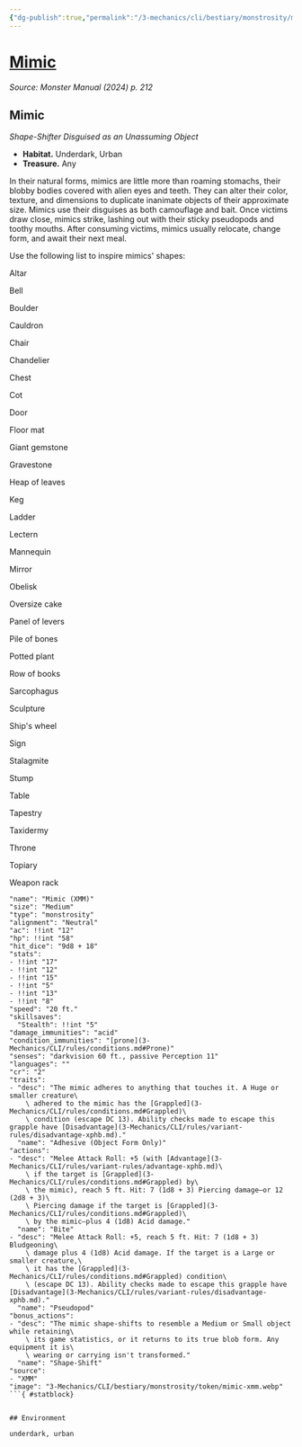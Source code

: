 ```yaml
---
{"dg-publish":true,"permalink":"/3-mechanics/cli/bestiary/monstrosity/mimic-xmm/","tags":["ttrpg-cli/compendium/src/5e/xmm","ttrpg-cli/monster/cr/2","ttrpg-cli/monster/environment/underdark","ttrpg-cli/monster/environment/urban","ttrpg-cli/monster/size/medium","ttrpg-cli/monster/type/monstrosity"],"noteIcon":""}
---
```


# [Mimic](3-Mechanics\CLI\bestiary\monstrosity/mimic-xmm.md)
*Source: Monster Manual (2024) p. 212*  

## Mimic

*Shape-Shifter Disguised as an Unassuming Object*

- **Habitat.** Underdark, Urban  
- **Treasure.** Any  

In their natural forms, mimics are little more than roaming stomachs, their blobby bodies covered with alien eyes and teeth. They can alter their color, texture, and dimensions to duplicate inanimate objects of their approximate size. Mimics use their disguises as both camouflage and bait. Once victims draw close, mimics strike, lashing out with their sticky pseudopods and toothy mouths. After consuming victims, mimics usually relocate, change form, and await their next meal.

Use the following list to inspire mimics' shapes:

Altar

Bell

Boulder

Cauldron

Chair

Chandelier

Chest

Cot

Door

Floor mat

Giant gemstone

Gravestone

Heap of leaves

Keg

Ladder

Lectern

Mannequin

Mirror

Obelisk

Oversize cake

Panel of levers

Pile of bones

Potted plant

Row of books

Sarcophagus

Sculpture

Ship's wheel

Sign

Stalagmite

Stump

Table

Tapestry

Taxidermy

Throne

Topiary

Weapon rack

```statblock
"name": "Mimic (XMM)"
"size": "Medium"
"type": "monstrosity"
"alignment": "Neutral"
"ac": !!int "12"
"hp": !!int "58"
"hit_dice": "9d8 + 18"
"stats":
- !!int "17"
- !!int "12"
- !!int "15"
- !!int "5"
- !!int "13"
- !!int "8"
"speed": "20 ft."
"skillsaves":
  "Stealth": !!int "5"
"damage_immunities": "acid"
"condition_immunities": "[prone](3-Mechanics/CLI/rules/conditions.md#Prone)"
"senses": "darkvision 60 ft., passive Perception 11"
"languages": ""
"cr": "2"
"traits":
- "desc": "The mimic adheres to anything that touches it. A Huge or smaller creature\
    \ adhered to the mimic has the [Grappled](3-Mechanics/CLI/rules/conditions.md#Grappled)\
    \ condition (escape DC 13). Ability checks made to escape this grapple have [Disadvantage](3-Mechanics/CLI/rules/variant-rules/disadvantage-xphb.md)."
  "name": "Adhesive (Object Form Only)"
"actions":
- "desc": "Melee Attack Roll: +5 (with [Advantage](3-Mechanics/CLI/rules/variant-rules/advantage-xphb.md)\
    \ if the target is [Grappled](3-Mechanics/CLI/rules/conditions.md#Grappled) by\
    \ the mimic), reach 5 ft. Hit: 7 (1d8 + 3) Piercing damage—or 12 (2d8 + 3)\
    \ Piercing damage if the target is [Grappled](3-Mechanics/CLI/rules/conditions.md#Grappled)\
    \ by the mimic—plus 4 (1d8) Acid damage."
  "name": "Bite"
- "desc": "Melee Attack Roll: +5, reach 5 ft. Hit: 7 (1d8 + 3) Bludgeoning\
    \ damage plus 4 (1d8) Acid damage. If the target is a Large or smaller creature,\
    \ it has the [Grappled](3-Mechanics/CLI/rules/conditions.md#Grappled) condition\
    \ (escape DC 13). Ability checks made to escape this grapple have [Disadvantage](3-Mechanics/CLI/rules/variant-rules/disadvantage-xphb.md)."
  "name": "Pseudopod"
"bonus_actions":
- "desc": "The mimic shape-shifts to resemble a Medium or Small object while retaining\
    \ its game statistics, or it returns to its true blob form. Any equipment it is\
    \ wearing or carrying isn't transformed."
  "name": "Shape-Shift"
"source":
- "XMM"
"image": "3-Mechanics/CLI/bestiary/monstrosity/token/mimic-xmm.webp"
```{ #statblock}


## Environment

underdark, urban